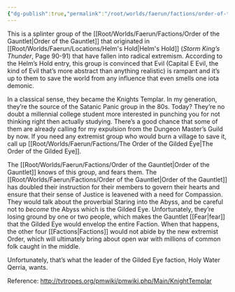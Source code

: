 ```yaml
---
{"dg-publish":true,"permalink":"/root/worlds/faerun/factions/order-of-the-gilded-eye/"}
---
```


This is a splinter group of the [[Root/Worlds/Faerun/Factions/Order of the Gauntlet\|Order of the Gauntlet]] that originated in [[Root/Worlds/Faerun/Locations/Helm's Hold\|Helm's Hold]] (*Storm King’s Thunder*, Page 90-91) that have fallen into radical extremism. According to the Helm’s Hold entry, this group is convinced that Evil (Capital E Evil, the kind of Evil that’s more abstract than anything realistic) is rampant and it’s up to them to save the world from any influence that even smells one iota demonic.

In a classical sense, they became the Knights Templar. In my generation, they’re the source of the Satanic Panic group in the 80s. Today? They’re no doubt a millennial college student more interested in punching you for not thinking right then actually studying. There’s a good chance that some of them are already calling for my expulsion from the Dungeon Master’s Guild by now. If you need any extremist group who would burn a village to save it, call up [[Root/Worlds/Faerun/Factions/The Order of the Gilded Eye\|The Order of the Gilded Eye]].

The [[Root/Worlds/Faerun/Factions/Order of the Gauntlet\|Order of the Gauntlet]] knows of this group, and fears them. The [[Root/Worlds/Faerun/Factions/Order of the Gauntlet\|Order of the Gauntlet]] has doubled their instruction for their members to govern their hearts and ensure that their sense of Justice is leavened with a need for Compassion. They would talk about the proverbial Staring into the Abyss, and be careful not to *become* the Abyss which is the Gilded Eye. Unfortunately, they’re losing ground by one or two people, which makes the Gauntlet [[Fear\|fear]] that the Gilded Eye would envelop the entire Faction. When that happens, the other four [[Factions\|Factions]] would not abide by the new extremist Order, which will ultimately bring about open war with millions of common folk caught in the middle.

Unfortunately, that’s what the leader of the Gilded Eye faction, Holy Water Qerria, wants.

Reference: <http://tvtropes.org/pmwiki/pmwiki.php/Main/KnightTemplar>

